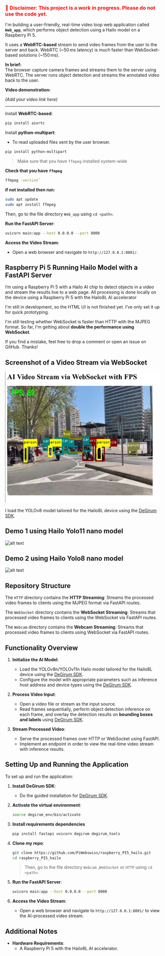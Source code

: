 <h3 style="color: red;">🚧 Disclaimer: This project is a work in progress. Please do not use the code yet.</h3>


I'm building a user-friendly, real-time video loop web application called **`Web_app`**, which performs object detection using a Hailo model on a Raspberry Pi 5.

It uses a **WebRTC-based** stream to send video frames from the user to the server and back. WebRTC (~50 ms latency) is much faster than WebSocket-based solutions (~150 ms).



**In brief:**  
The browser capture camera frames and streams them to the server using WebRTC. The server runs object detection and streams the annotated video back to the user.

**Video demonstration:**

*(Add your video link here)*

---

Install **WebRTC-based**:
```bash
pip install aiortc
```
Install **python-multipart**:

- To read uploaded files sent by the user browser. 
```bash
pip install python-multipart
```

> Make sure that you have ``ffmpeg`` installed system-wide

**Check that you have ``ffmpeg``**

```bash
ffmpeg -version`
```
**if not installed then run:** 

```bash
sudo apt update
sudo apt install ffmpeg
```

Then, go to the file directory ``Web_app`` using ``cd <path>``.

**Run the FastAPI Server**:
   ```bash
   uvicorn main:app --host 0.0.0.0 --port 8000
   ```

**Access the Video Stream**:
   - Open a web browser and navigate to `http://127.0.0.1:8001/`.

## Raspberry Pi 5 Running Hailo Model with a FastAPI Server 

 I’m using a Raspberry Pi 5 with a Hailo AI chip to detect objects in a video and stream the results live to a web page. All processing is done locally on the device using a Raspberry Pi 5 with the Hailo8L AI accelerator

I'm still in development, so the HTML UI is not finished yet. I’ve only set it up for quick prototyping.

I'm still testing whether WebSocket is faster than HTTP with the MJPEG format. So far, I'm getting about **double the performance using WebSocket**.

If you find a mistake, feel free to drop a comment or open an issue on GitHub. Thanks!

## Screenshot of a Video Stream via WebSocket
![alt text](Ressources/Screenshot-FPS.png)

I load the YOLOv8 model tailored for the Hailo8L device using the [DeGirum SDK](https://github.com/DeGirum/hailo_examples).

## Demo 1 using Hailo Yolo11 nano model
![alt text](Ressources/demo-1.gif)

## Demo 2 using Hailo Yolo8 nano model
![alt text](Ressources/demo-2.gif)


## **Repository Structure**

The `HTTP` directory contains the **HTTP Streaming**: Streams the processed video frames to clients using the MJPEG format via FastAPI routes.


The `WebSocket` directory contains the **WebSocket Streaming**: Streams that processed video frames to clients using the WebSocket via FastAPI routes.

The `Webcam` directory contains the **Webcam Streaming**: Streams that processed video frames to clients using WebSocket via FastAPI routes.


## **Functionality Overview**

1. **Initialize the AI Model**:  
   - Load the YOLOv8n/YOLOv11n Hailo model tailored for the Hailo8L device using the [DeGirum SDK](https://github.com/DeGirum/hailo_examples).  
   - Configure the model with appropriate parameters such as inference host address and device types using the [DeGirum SDK](https://github.com/DeGirum/hailo_examples).

2. **Process Video Input**:  
   - Open a video file or stream as the input source.  
   - Read frames sequentially, perform object detection inference on each frame, and overlay the detection results on **bounding boxes and labels** using [DeGirum SDK](https://github.com/DeGirum/hailo_examples).

3. **Stream Processed Video**:  
   - Serve the processed frames over HTTP or WebSocket using FastAPI.  
   - Implement an endpoint in order to view the real-time video stream with inference results.

   
## **Setting Up and Running the Application**

To set up and run the application:


1. **Install DeGirum SDK**:
   - Do the guided installation for [DeGirum SDK](https://github.com/DeGirum/hailo_examples).


2. **Activate the virtual environment**:
   ```bash
   source degirum_env/bin/activate
   ```

3. **Install requirements dependencies**
   ```bash
   pip install fastapi uvicorn degirum degirum_tools
   ```

4. **Clone my repo**:
   ```bash
   git clone https://github.com/PiWebswiss/raspberry_PI5_hailo.git
   cd raspberry_PI5_hailo
   ```

   >Then, go to the file directory `Webcam` ,``WebSocket`` or ``HTTP`` using ``cd <path>``.

5. **Run the FastAPI Server**:
   ```bash
   uvicorn main:app --host 0.0.0.0 --port 8000
   ```

6. **Access the Video Stream**:
   - Open a web browser and navigate to `http://127.0.0.1:8001/` to view the AI-processed video stream.

## **Additional Notes**

- **Hardware Requirements**:  
  - A Raspberry Pi 5 with the Hailo8L AI accelerator.


